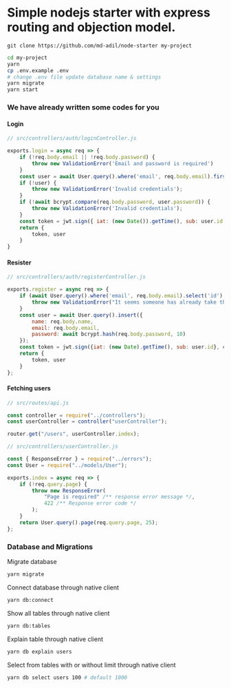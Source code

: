 # Simple nodejs starter with express routing and objection model.

    git clone https://github.com/md-adil/node-starter my-project

```bash
cd my-project
yarn
cp .env.example .env
# change .env file update database name & settings
yarn migrate
yarn start
```

### We have already written some codes for you

#### Login
```js
// src/controllers/auth/loginController.js

exports.login = async req => {
    if (!req.body.email || !req.body.password) {
        throw new ValidationError('Email and password is required')
    }
    const user = await User.query().where('email', req.body.email).first();
    if (!user) {
        throw new ValidationError('Invalid credentials');
    }
    if (!await bcrypt.compare(req.body.password, user.password)) {
        throw new ValidationError('Invalid credentials');
    }
    const token = jwt.sign({ iat: (new Date()).getTime(), sub: user.id }, config.key);
    return {
        token, user
    }
}

```
#### Resister

```js
// src/controllers/auth/registerController.js

exports.register = async req => {
    if (await User.query().where('email', req.body.email).select('id').first()) {
        throw new ValidationError("It seems someone has already take this email address.");
    }
    const user = await User.query().insert({
        name: req.body.name,
        email: req.body.email,
        password: await bcrypt.hash(req.body.password, 10)
    });
    const token = jwt.sign({iat: (new Date).getTime(), sub: user.id}, config.key);
    return {
        token, user
    }
};

```
#### Fetching users
```js
// src/routes/api.js

const controller = require("../controllers");
const userController = controller("userController");

router.get("/users", userController.index);
```

```js
// src/controllers/userController.js

const { ResponseError } = require("../errors");
const User = require("../models/User");

exports.index = async req => {
    if (!req.query.page) {
        throw new ResponseError(
            "Page is required" /** response error message */,
            422 /** Response error code */
        );
    }
    return User.query().page(req.query.page, 25);
};
```

### Database and Migrations

Migrate database

```bash
yarn migrate
```

Connect database through native client

```bash
yarn db:connect
```

Show all tables through native client

```bash
yarn db:tables
```

Explain table through native client

```bash
yarn db explain users
```

Select from tables with or without limit through native client

```bash
yarn db select users 100 # default 1000
```

